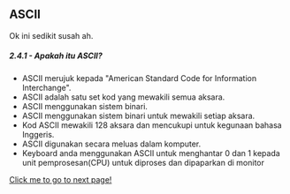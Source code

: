## ASCII

Ok ini sedikit susah ah.

##### 2.4.1 - Apakah itu ASCII?

- ASCII merujuk kepada "American Standard Code for Information Interchange".
- ASCII adalah satu set kod yang mewakili semua aksara.
- ASCII menggunakan sistem binari.
- ASCII menggunakan sistem binari untuk mewakili setiap aksara.
- Kod ASCII mewakili 128 aksara dan mencukupi untuk kegunaan bahasa Inggeris.
- ASCII digunakan secara meluas dalam komputer.
- Keyboard anda menggunakan ASCII untuk menghantar 0 dan 1 kepada unit pemprosesan(CPU) untuk diproses dan dipaparkan di monitor

[Click me to go to next page!](/Malay/2.4.2.md "target=_self")